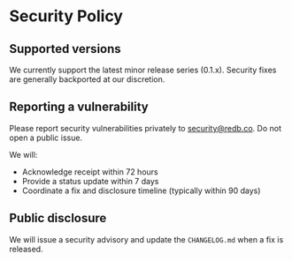 # Security Policy

## Supported versions

We currently support the latest minor release series (0.1.x). Security fixes are generally backported at our discretion.

## Reporting a vulnerability

Please report security vulnerabilities privately to security@redb.co. Do not open a public issue.

We will:
- Acknowledge receipt within 72 hours
- Provide a status update within 7 days
- Coordinate a fix and disclosure timeline (typically within 90 days)

## Public disclosure

We will issue a security advisory and update the `CHANGELOG.md` when a fix is released.
